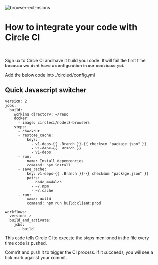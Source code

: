 <img src="https://firebasestorage.googleapis.com/v0/b/zaxisapp.appspot.com/o/blog%2Fundraw_following_q0cr.svg?alt=media&token=dace89b1-505d-4d83-9599-b1c05b1c8faa" title="browser-extensions" class="post-first-image" />

# How to integrate your code with Circle CI

&nbsp;

Sign up to Circle CI and have it build your code. It will fail the first time because we dont have a configuration in our codebase yet.

Add the below code into ./circleci/config.yml


## Quick Javascript switcher

    version: 2
    jobs:
      build:
        working_directory: ~/repo
        docker:
          - image: circleci/node:8-browsers
        steps:
          - checkout
          - restore_cache:
              keys:
                - v1-deps-{{ .Branch }}-{{ checksum "package.json" }}
                - v1-deps-{{ .Branch }}
                - v1-deps
          - run:
              name: Install dependencies
              command: npm install
          - save_cache:
              key: v1-deps-{{ .Branch }}-{{ checksum "package.json" }}
              paths:
                - node_modules
                - ~/.npm
                - ~/.cache
          - run:
              name: Build
              command: npm run build:client:prod

    workflows:
      version: 2
      build_and_activate:
        jobs:
          - build

This code tells Circle CI to execute the steps mentioned in the file every time code is pushed.

Commit and push it to trigger the CI process. If it succeeds, you will see a tick mark against your commit.